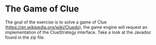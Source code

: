 # The Game of Clue

The goal of the exercise is to solve a game of Clue (https://en.wikipedia.org/wiki/Cluedo), the game engine will request an implementation of the ClueStrategy interface. Take a look at the Javadoc found in the zip file.

